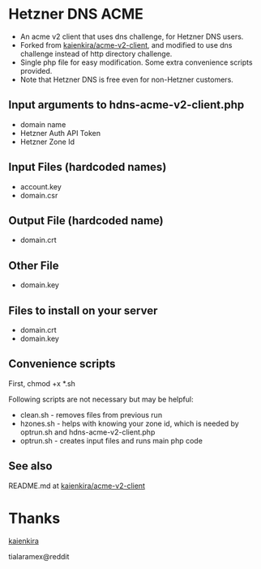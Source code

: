 # Hetzner DNS ACME
* An acme v2 client that uses dns challenge, for Hetzner DNS users.
* Forked from [kaienkira/acme-v2-client](https://github.com/kaienkira/acme-v2-client), and modified to use dns challenge instead of http directory challenge.
* Single php file for easy modification.  Some extra convenience scripts provided.
* Note that Hetzner DNS is free even for non-Hetzner customers.

## Input arguments to hdns-acme-v2-client.php
* domain name
* Hetzner Auth API Token
* Hetzner Zone Id

## Input Files (hardcoded names)
* account.key
* domain.csr

## Output File (hardcoded name)
* domain.crt

## Other File
* domain.key

## Files to install on your server
* domain.crt
* domain.key

## Convenience scripts
First, chmod +x \*.sh

Following scripts are not necessary but may be helpful:
* clean.sh - removes files from previous run
* hzones.sh - helps with knowing your zone id, which is needed by optrun.sh and hdns-acme-v2-client.php
* optrun.sh - creates input files and runs main php code

## See also
README.md at [kaienkira/acme-v2-client](https://github.com/kaienkira/acme-v2-client)

# Thanks
[kaienkira](https://github.com/kaienkira)

tialaramex@reddit
